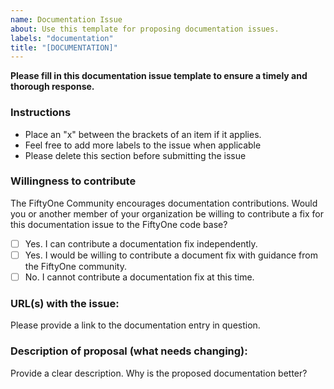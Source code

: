 ```yaml
---
name: Documentation Issue
about: Use this template for proposing documentation issues.
labels: "documentation"
title: "[DOCUMENTATION]"
---
```


**Please fill in this documentation issue template to ensure a timely and
thorough response.**

### Instructions

-   Place an "x" between the brackets of an item if it applies.
-   Feel free to add more labels to the issue when applicable
-   Please delete this section before submitting the issue

### Willingness to contribute

The FiftyOne Community encourages documentation contributions. Would you or
another member of your organization be willing to contribute a fix for this
documentation issue to the FiftyOne code base?

-   [ ] Yes. I can contribute a documentation fix independently.
-   [ ] Yes. I would be willing to contribute a document fix with guidance from
        the FiftyOne community.
-   [ ] No. I cannot contribute a documentation fix at this time.

### URL(s) with the issue:

Please provide a link to the documentation entry in question.

### Description of proposal (what needs changing):

Provide a clear description. Why is the proposed documentation better?
